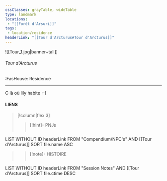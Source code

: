 ```yaml
---
cssClasses: grayTable, wideTable
type: landmark
locations:
 - "[[Forêt d'Arsuri]]"
tags:
 - location/residence
headerLink: "[[Tour d'Arcturus#Tour d'Arcturus]]"
---
```


![[Tour_1.jpg|banner+tall]]
###### Tour d'Arcturus
<span class="sub2">:FasHouse: Residence</span>
___

C là où lily habite :-)

#### LIENS
> [!column|flex 3]
> > [!hint]-  PNJs
> >```dataview
LIST WITHOUT ID headerLink
FROM "Compendium/NPC's" AND [[Tour d'Arcturus]]
SORT file.name ASC
> 
>> [!note]- HISTOIRE
>>```dataview
LIST WITHOUT ID headerLink
FROM "Session Notes" AND [[Tour d'Arcturus]]
SORT file.ctime DESC